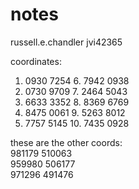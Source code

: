 # notes

russell.e.chandler
jvi42365

coordinates:
1. 0930 7254		 6. 7942 0938
2. 0730 9709		 7. 2464 5043
3. 6633 3352		 8. 8369 6769
4. 8475 0061		 9. 5263 8012
5. 7757 5145		10. 7435 0928

these are the other coords:  
981179    510063  
959980    506177  
971296    491476  

